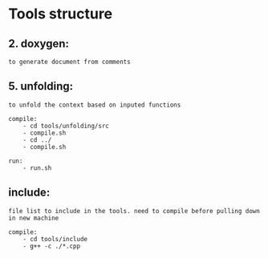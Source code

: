 # Tools structure

## 2. doxygen: 
```
to generate document from comments
```
## 5. unfolding: 
```
to unfold the context based on inputed functions

compile:
    - cd tools/unfolding/src
    - compile.sh
    - cd ../
    - compile.sh

run:
    - run.sh 
```
## include:
```
file list to include in the tools. need to compile before pulling down in new machine

compile:
    - cd tools/include
    - g++ -c ./*.cpp
```
